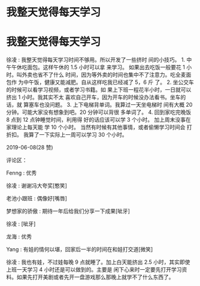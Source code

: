 # 我整天觉得每天学习

# 我整天觉得每天学习

徐凌 : 我整天觉得每天学习时间不够用。所以开发了一些挤时 间的小技巧。 1\. 中午午休吃面包。这样午休的 1.5 小时可以拿 来学习。 如果出去吃饭一般要花 1 小时。叫外卖也省不了什么 时间，因为等外卖的时间也集中不了注意力。吃全麦面包作 为中午饭，健康又能减肥。自从这样吃我已经减了 5，6 斤 了。 2\. 坐公交车的时候可以看学习视频，或者学习书籍。如 果上下班一程花半小时，一日就可以挤出 1 小时。我其实不太 喜欢自己开车，因为开车的时候没办法看书。坐车的话，就 算塞车也没问题。 3\. 上下电梯背单词。我算过一天坐电梯时 间有大概 20 分钟。可能大家没有想象到吧。20 分钟可以背很 多单词了。 4\. 回到家吃完晚饭 8 点到 12 点钟睡觉时间，利用得 好的话应该可以学 3 个小时。 加上周末没事在家理论上每天能 学 10 个小时。 当然有时候有其他事情，或者偷懒学习时间会 打折扣。 我算了一下实际上一周可以学习 30 个小时。

2019-06-08(28 赞)

评论区：

Fenng : 优秀

徐凌 : 谢谢冯大夸奖[憨笑]

老池小跟班 : 偶像好[嘴唇]

梦想家的骄傲 : 期待一年后给我们分享一下成果[呲牙]

徐凌 : [呲牙]

龙海 : 优秀

Yang : 有娃的情何以堪，回家后一半的时间在和娃打交道[微笑]

徐凌 : 我也有娃，不过娃每晚 9 点就睡了。加上白天能挤出 2.5 小时，其实即使上班一天学习 4 小时还是可以做到的。主要是 闲下心来时一定要先打开学习资料。如果先打开美剧或者先开一盘游戏那么那晚上就学不了什么东西了。